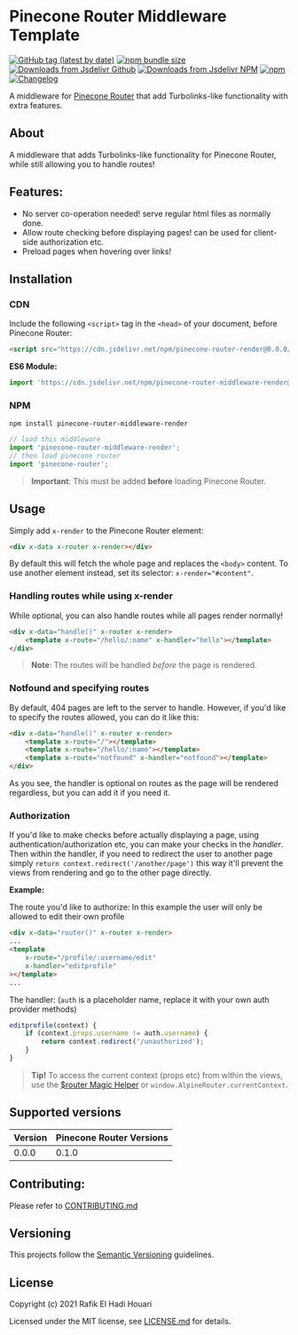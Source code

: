 # Pinecone Router Middleware Template

[![GitHub tag (latest by date)](https://img.shields.io/github/v/tag/pinecone-router/middleware-render?color=%2337C8AB&label=version&sort=semver)](https://github.com/pinecone-router/middleware-render/tree/0.0.0)
[![npm bundle size](https://img.shields.io/bundlephobia/minzip/pinecone-router-middleware-render?color=37C8AB)](https://bundlephobia.com/result?p=pinecone-router-middleware-render@0.0.0)
[![Downloads from Jsdelivr Github](https://img.shields.io/jsdelivr/gh/hm/pinecone-router/middleware-render?color=%2337C8AB&logo=github&logoColor=%2337C8AB)](https://www.jsdelivr.com/package/gh/pinecone-router/middleware-render)
[![Downloads from Jsdelivr NPM](https://img.shields.io/jsdelivr/npm/hm/pinecone-router-middleware-render?color=%2337C8AB&&logo=npm)](https://www.jsdelivr.com/package/npm/pinecone-router-middleware-render)
[![npm](https://img.shields.io/npm/dm/pinecone-router-middleware-render?color=37C8AB&label=npm&logo=npm&logoColor=37C8AB)](https://npmjs.com/package/pinecone-router-middleware-render)
[![Changelog](https://img.shields.io/badge/change-log-%2337C8AB)](/CHANGELOG.md)

A middleware for [Pinecone Router](https://github.com/pinecone-router/router) that add Turbolinks-like functionality with extra features.

## About

A middleware that adds Turbolinks-like functionality for Pinecone Router, while still allowing you to handle routes!

## Features:

- No server co-operation needed! serve regular html files as normally done.
- Allow route checking before displaying pages! can be used for client-side authorization etc.
- Preload pages when hovering over links!

## Installation

### CDN

Include the following `<script>` tag in the `<head>` of your document, before Pinecone Router:

```html
<script src="https://cdn.jsdelivr.net/npm/pinecone-router-render@0.0.0/dist/index.umd.js"></script>
```

**ES6 Module:**

```javascript
import 'https://cdn.jsdelivr.net/npm/pinecone-router-middleware-render@0.0.0/dist/index.umd.js';
```

### NPM

```
npm install pinecone-router-middleware-render
```

```javascript
// load this middleware
import 'pinecone-router-middleware-render';
// then load pinecone router
import 'pinecone-router';
```

> **Important**: This must be added **before** loading Pinecone Router.

## Usage

Simply add `x-render` to the Pinecone Router element:

```html
<div x-data x-router x-render></div>
```

By default this will fetch the whole page and replaces the `<body>` content.
To use another element instead, set its selector: `x-render="#content"`.

### Handling routes while using x-render

While optional, you can also handle routes while all pages render normally!

```html
<div x-data="handle()" x-router x-render>
	<template x-route="/hello/:name" x-handler="hello"></template>
</div>
```

> **Note**: The routes will be handled _before_ the page is rendered.

### Notfound and specifying routes

By default, 404 pages are left to the server to handle. However, if you'd like to specify the routes allowed, you can do it like this:

```html
<div x-data="handle()" x-router x-render>
	<template x-route="/"></template>
	<template x-route="/hello/:name"></template>
	<template x-route="notfound" x-handler="notfound"></template>
</div>
```

As you see, the handler is optional on routes as the page will be rendered
regardless, but you can add it if you need it.

### Authorization

If you'd like to make checks before actually displaying a page, using authentication/authorization etc, you can make your checks in the _handler_. Then within the handler, if you need to redirect the user to another page simply `return context.redirect('/another/page')` this way it'll prevent the views from rendering and go to the other page directly.

**Example:**

The route you'd like to authorize:
In this example the user will only be allowed to edit their own profile

```html
<div x-data="router()" x-router x-render>
...
<template
	x-route="/profile/:username/edit"
	x-handler="editprofile"
></template>
...
```

The handler: (`auth` is a placeholder name, replace it with your own auth provider methods)

```js
editprofile(context) {
	if (context.props.username != auth.username) {
		return context.redirect('/unauthorized');
	}
}
```

> **Tip!** To access the current context (props etc) from within the views, use the [$router Magic Helper](#magic-helper) or `window.AlpineRouter.currentContext`.


## Supported versions

| Version | Pinecone Router Versions |
| ------- | ------------------------ |
| 0.0.0   | 0.1.0                    |

## Contributing:

Please refer to [CONTRIBUTING.md](/CONTRIBUTING.md)

## Versioning

This projects follow the [Semantic Versioning](https://semver.org/) guidelines.

## License

Copyright (c) 2021 Rafik El Hadi Houari

Licensed under the MIT license, see [LICENSE.md](LICENSE.md) for details.
